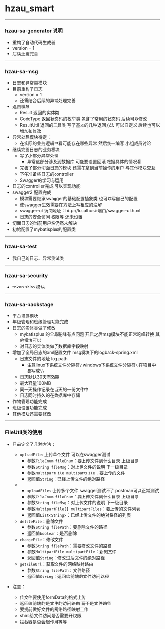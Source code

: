 # hzau_smart

---

### hzau-sa-generator 说明

- 重构了自动代码生成器
- version = 1
- 后续还需完善

---

### hzau-sa-msg

- 日志和异常类模块
- 目前重构了日志
  - version = 1
  - 还需结合后续的异常处理完善
- 返回模块
  - Result 返回的实体类
  - CodeType 返回状态码的枚举类 包含了常用的状态码  后续可以修改
  - ResultUtil 返回的工具类 写了基本的几种返回方法  可以自定义  后续也可以增加和修改
- 异常处理模块待定：
  - 在实际的业务逻辑中看可能存在哪些异常 然后统一编写  小组成员讨论
- 继续完善日志的业务模块
  - 写了小部分异常处理 
    - 异常这部分涉及到数据库  可能要设置回滚  根据具体的情况看
  - 完善了部分切面日志的模块  还需在拿到当前操作的用户  与其他模块交互
  - 下午准备些日志的controller
  - Swagger的学习与运用
- 日志的controller完成 可以实现功能
- swagger2 配置完成
  - 模块需要继承swagger的基础配置抽象类 也可以写自己的配置
  - 使swagger生效需要在方法上写相应的注解
  - swagger-ui 访问地址：http://localhost:端口/swagger-ui.html
  - 日志的安全访问  权限等  还未设置
- 切面日志的当前用户名仍然未解决
- 初始配置了mybatisplus的配置类

---

### hzau-sa-test

- 我自己的日志、异常测试类

---

### hzau-sa-security

- token shiro 模块

---


### hzau-sa-backstage

- 平台设置模块
- 年级管理和班级管理功能完成
- 日志的实体类做了修改
  - mybatisplus 的全局驼峰有点问题  开启之后msg模块不能正常驼峰转换 其他模块可以
  - 对日志的实体类做了数据库字段映射
- 增加了全局日志的xml配置文件 msg模块下的logback-spring.xml
  - 日志文件的地址 log.path
    - 注意linux下系统文件分隔符`/` windows下系统文件分隔符`\` 在项目中要写成`\\`
  - 日志默认30天有效期
  - 最大容量100MB
  - 同一天操作记录在当天的一份文件中
  - 日志同时持久的在数据库中存储
- 作物管理功能完成
- 班级设置功能完成
- 其他模块还需要修改

---

### FileUtil类的使用

- 目前定义了几种方法：
  - `uploadFile`: 上传单个文件 可以在swagger测试
    - 参数`FileEnum fileEnum`：要上传文件到什么目录 上级目录
    - 参数`String fileMsg`：对上传文件的说明  下一级目录
    - 参数`MultipartFile multipartFile`：要上传的文件
    - 返回值`String`：已经上传文件的绝对路径
  - - `uploadFiles`:上传多个文件  swagger测试不了 postman可以正常测试
    - 参数`FileEnum fileEnum`：要上传文件到什么目录 上级目录
    - 参数`String fileMsg`：对上传文件的说明  下一级目录
    - 参数`MultipartFile[] multipartFiles`：要上传的文件列表
    - 返回值`List<String>`：已经上传文件的绝对路径的列表
  - `deleteFile`：删除文件
    - 参数`String filePath`：要删除文件的路径
    - 返回值`boolean`：是否删除
  - `changeFile`：修改文件
    - 参数`String filePath`：需要修改文件的路径
    - 参数`MultipartFile multipartFile`：新的文件
    - 返回值`String`：修改过后文件的绝对路径
  - `getFileUrl`：获取文件的网络映射路由
    - 参数`String filePath`：文件路径
    - 返回值`String`：返回给前端的文件访问路径
  
- 注意：
  - 传文件要使用formData的格式上传
  - 返回给前端的是文件的访问路由 而不是文件路径
  - 要提前做好文件的网络路径映射工作
  - shiro给文件访问是否需要开权限
  - 拦截器是否会起作用等等



